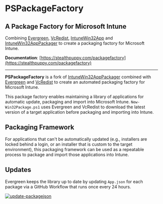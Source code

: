 # PSPackageFactory

## A Package Factory for Microsoft Intune

Combining [Evergreen](https://stealthpuppy.com/evergreen), [VcRedist](https://vcredist.com/), [IntuneWin32App](https://github.com/MSEndpointMgr/IntuneWin32App) and [IntuneWin32AppPackager](https://github.com/MSEndpointMgr/IntuneWin32AppPackager) to create a packaging factory for Microsoft Intune.

**Documentation**: [https://stealthpuppy.com/packagefactory](https://stealthpuppy.com/packagefactory)

----

**PSPackageFactory** is a fork of [IntuneWin32AppPackager](https://github.com/MSEndpointMgr/IntuneWin32AppPackager) combined with [Evergreen](https://stealthpuppy.com/evergreen) and [VcRedist](https://vcredist.com/) to create an automated packaging factory for Microsoft Intune.

This package factory enables maintaining a library of applications for automatic update, packaging and import into Microsoft Intune. `New-Win32Package.ps1` uses Evergreen and VcRedist to download the latest version of a target application before packaging and importing into Intune.

## Packaging Framework

For applications that can't be automatically updated (e.g., installers are locked behind a login, or an installer that is custom to the target environment), this packaging framework can be used as a repeatable process to package and import those applications into Intune.

## Updates

Evergreen keeps the library up to date by updating `App.json` for each package via a GitHub Workflow that runs once every 24 hours.

[![update-packagejson](https://github.com/aaronparker/packagefactory/actions/workflows/update-packagejson.yml/badge.svg)](https://github.com/aaronparker/packagefactory/actions/workflows/update-packagejson.yml)
